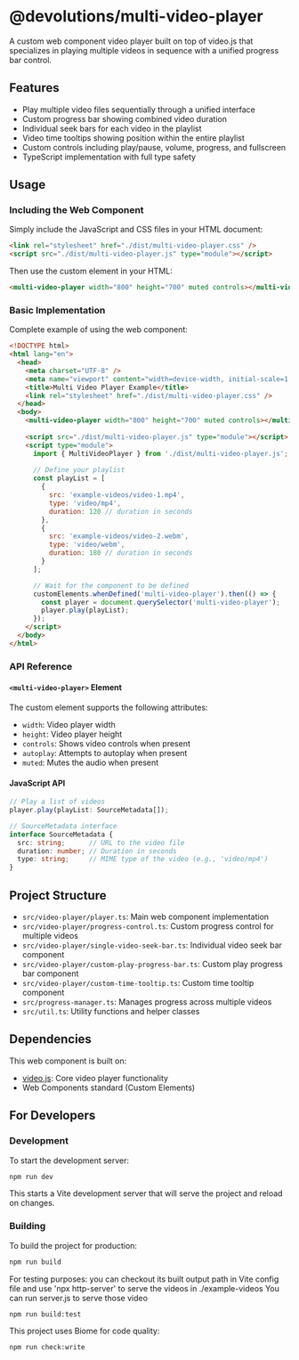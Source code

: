 # @devolutions/multi-video-player

A custom web component video player built on top of video.js that specializes in playing multiple videos in sequence with a unified progress bar control.

## Features

- Play multiple video files sequentially through a unified interface
- Custom progress bar showing combined video duration
- Individual seek bars for each video in the playlist
- Video time tooltips showing position within the entire playlist
- Custom controls including play/pause, volume, progress, and fullscreen
- TypeScript implementation with full type safety

## Usage

### Including the Web Component

Simply include the JavaScript and CSS files in your HTML document:

```html
<link rel="stylesheet" href="./dist/multi-video-player.css" />
<script src="./dist/multi-video-player.js" type="module"></script>
```

Then use the custom element in your HTML:

```html
<multi-video-player width="800" height="700" muted controls></multi-video-player>
```

### Basic Implementation

Complete example of using the web component:

```html
<!DOCTYPE html>
<html lang="en">
  <head>
    <meta charset="UTF-8" />
    <meta name="viewport" content="width=device-width, initial-scale=1.0" />
    <title>Multi Video Player Example</title>
    <link rel="stylesheet" href="./dist/multi-video-player.css" />
  </head>
  <body>
    <multi-video-player width="800" height="700" muted controls></multi-video-player>
    
    <script src="./dist/multi-video-player.js" type="module"></script>
    <script type="module">
      import { MultiVideoPlayer } from './dist/multi-video-player.js';
      
      // Define your playlist
      const playList = [
        {
          src: 'example-videos/video-1.mp4',
          type: 'video/mp4',
          duration: 120 // duration in seconds
        },
        {
          src: 'example-videos/video-2.webm',
          type: 'video/webm',
          duration: 180 // duration in seconds
        }
      ];

      // Wait for the component to be defined
      customElements.whenDefined('multi-video-player').then(() => {
        const player = document.querySelector('multi-video-player');
        player.play(playList);
      });
    </script>
  </body>
</html>
```

### API Reference

#### `<multi-video-player>` Element

The custom element supports the following attributes:

- `width`: Video player width
- `height`: Video player height
- `controls`: Shows video controls when present
- `autoplay`: Attempts to autoplay when present
- `muted`: Mutes the audio when present

#### JavaScript API

```typescript
// Play a list of videos
player.play(playList: SourceMetadata[]);

// SourceMetadata interface
interface SourceMetadata {
  src: string;      // URL to the video file
  duration: number; // Duration in seconds
  type: string;     // MIME type of the video (e.g., 'video/mp4')
}
```

## Project Structure

- `src/video-player/player.ts`: Main web component implementation
- `src/video-player/progress-control.ts`: Custom progress control for multiple videos
- `src/video-player/single-video-seek-bar.ts`: Individual video seek bar component
- `src/video-player/custom-play-progress-bar.ts`: Custom play progress bar component
- `src/video-player/custom-time-tooltip.ts`: Custom time tooltip component
- `src/progress-manager.ts`: Manages progress across multiple videos
- `src/util.ts`: Utility functions and helper classes

## Dependencies

This web component is built on:
- [video.js](https://videojs.com/): Core video player functionality
- Web Components standard (Custom Elements)

## For Developers

### Development

To start the development server:

```bash
npm run dev
```

This starts a Vite development server that will serve the project and reload on changes.

### Building

To build the project for production:

```bash
npm run build
```

For testing purposes:
you can checkout its built output path in Vite config file and use 'npx http-server' to serve the videos in ./example-videos
You can run server.js to serve those video

```bash
npm run build:test
```

This project uses Biome for code quality:

```bash
npm run check:write
```